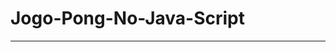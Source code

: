 # Jogo-Pong-No-Java-Script
___________________________________________________________________________________________________________________________________________________________














